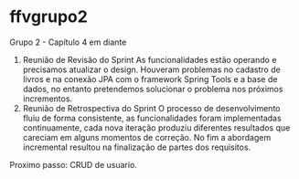 # ffvgrupo2
Grupo 2 - Capítulo 4 em diante
1) Reunião de Revisão do Sprint
As funcionalidades estão operando e precisamos atualizar o design. Houveram problemas no cadastro de livros
e na conexão JPA com o framework Spring Tools e a base de dados, no entanto pretendemos solucionar o problema
nos próximos incrementos.
2) Reunião de Retrospectiva do Sprint
O processo de desenvolvimento fluiu de forma consistente, as funcionalidades foram implementadas continuamente,
cada nova iteração produziu diferentes resultados que careciam em alguns momentos de correção. No fim a abordagem
incremental resultou na finalização de partes dos requisitos.

Proximo passo: CRUD de usuario.
